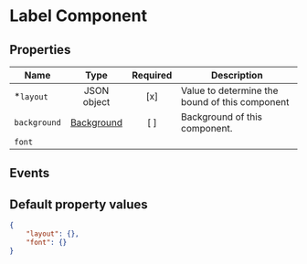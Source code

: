 # Label Component

## Properties
| Name | Type | Required | Description |
|------|:----:|:--------:|-------------|
| *`layout` | JSON object | [x] | Value to determine the bound of this component |
| `background` | [Background](../common/background.md) | [ ] | Background of this component. |
| `font` | 


## Events




## Default property values

```json
{
    "layout": {},
    "font": {}
}
```